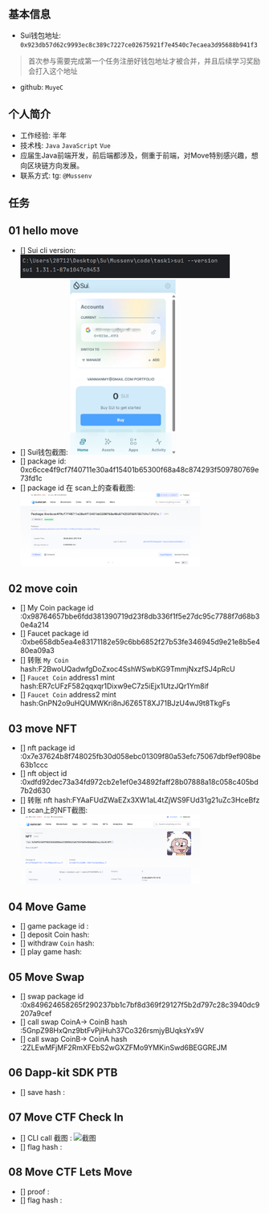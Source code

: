 ## 基本信息
- Sui钱包地址: `0x923db57d62c9993ec8c389c7227ce02675921f7e4540c7ecaea3d95688b941f3`
> 首次参与需要完成第一个任务注册好钱包地址才被合并，并且后续学习奖励会打入这个地址
- github: `MuyeC`

## 个人简介
- 工作经验: 半年
- 技术栈: `Java` `JavaScript` `Vue`
- 应届生Java前端开发，前后端都涉及，侧重于前端，对Move特别感兴趣，想向区块链方向发展。
- 联系方式: tg: `@Mussenv` 

## 任务

##   01 hello move  
- [] Sui cli version:<img src="Sui-v.png" alt="suiVersion" style="zoom:67%;" />
- [] Sui钱包截图: <img src="sui钱包.png" alt="suiWallet" style="zoom:47%;" />
- [] package id: 0xc6cce4f9cf7f40711e30a4f15401b65300f68a48c874293f509780769e73fd1c
- [] package id 在 scan上的查看截图:<img src="hellomove.png" alt="scan" style="zoom:35%;" />

##   02 move coin
- [] My Coin package id :0x98764657bbe6fdd381390719d23f8db336f1f5e27dc95c7788f7d68b30e4a214 
- [] Faucet package id :0xbe658db5ea4e83171182e59c6bb6852f27b53fe346945d9e21e8b5e480ea09a3 
- [] 转账 `My Coin` hash:F2BwoUQadwfgDoZxoc4SshWSwbKG9TmmjNxzfSJ4pRcU
- [] `Faucet Coin` address1 mint hash:ER7cUFzF582qqxqr1Dixw9eC7z5iEjx1UtzJQr1Ym8if
- [] `Faucet Coin` address2 mint hash:GnPN2o9uHQUMWKri8nJ6Z65T8XJ71BJzU4wJ9t8TkgFs

##   03 move NFT
- [] nft package id :0x7e37624b8f748025fb30d058ebc01309f80a53efc75067dbf9ef908be63b1ccc
- [] nft object id :0xdfd92dec73a34fd972cb2e1ef0e34892faff28b07888a18c058c405bd7b2d630
- [] 转账 nft  hash:FYAaFUdZWaEZx3XW1aL4tZjWS9FUd31g21uZc3HceBfz
- [] scan上的NFT截图:<img src="nft.png" alt="scan" style="zoom:35%;" />

##   04 Move Game
- [] game package id :
- [] deposit Coin hash:
- [] withdraw `Coin` hash:
- [] play game hash:

##   05 Move Swap
- [] swap package id :0x849624658265f290237bb1c7bf8d369f29127f5b2d797c28c3940dc9207a9cef
- [] call swap CoinA-> CoinB  hash :5GnpZ98HxQnz9btFvPjiHuh37Co326rsmjyBUqksYx9V
- [] call swap CoinB-> CoinA  hash :2ZLEwMFjMF2RmXFEbS2wGXZFMo9YMKinSwd6BEGGREJM

##   06 Dapp-kit SDK PTB
- [] save hash :

##   07 Move CTF Check In
- [] CLI call 截图 : ![截图](./images/你的图片地址)
- [] flag hash :

##   08 Move CTF Lets Move
- [] proof : 
- [] flag hash :
